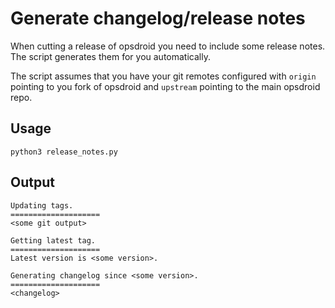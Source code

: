 # Generate changelog/release notes

When cutting a release of opsdroid you need to include some release notes. The script generates them for you automatically.

The script assumes that you have your git remotes configured with `origin` pointing to you fork of opsdroid and `upstream` pointing to the main opsdroid repo.

## Usage

```shell
python3 release_notes.py
```

## Output

```
Updating tags.
====================
<some git output>

Getting latest tag.
====================
Latest version is <some version>.

Generating changelog since <some version>.
====================
<changelog>
```
